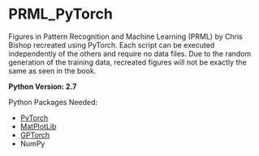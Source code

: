 # PRML_PyTorch

Figures in Pattern Recognition and Machine Learning (PRML) by Chris Bishop recreated using PyTorch. Each script can be executed independently of the others and require no data files. Due to the random generation of the training data, recreated figures will not be exactly the same as seen in the book.

**Python Version: 2.7**

Python Packages Needed:

 * [PyTorch](http://pytorch.org/)
 * [MatPlotLib](https://matplotlib.org/)
 * [GPTorch](https://github.com/bmmi/gptorch)
 * NumPy